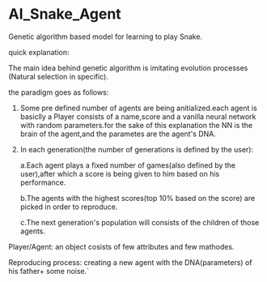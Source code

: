 # AI_Snake_Agent

Genetic algorithm based model for learning to play Snake.

quick explanation:

The main idea behind genetic algorithm is imitating evolution processes (Natural selection in specific).

the paradigm goes as follows:

1) Some pre defined number of agents are being anitialized.each agent is basiclly a Player consists of a name,score and
   a vanilla neural network with random parameters.for the sake of this explanation the NN is the brain of the agent,and the parametes are the agent's DNA.

2) In each generation(the number of generations is defined by the user):

    a.Each agent plays a fixed number of games(also defined by the user),after which a score is being given to him based on his performance.
    
    b.The agents with the highest scores(top 10% based on the score) are picked in order to reproduce.
    
    c.The next generation's population will consists of the children of those agents.


Player/Agent: an object cosists of few attributes and few mathodes.
    
Reproducing process: creating a new agent with the DNA(parameters) of his father+ some noise.`




